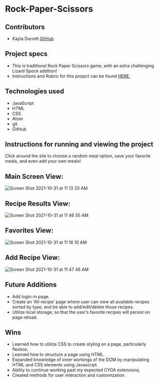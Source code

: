 # Rock-Paper-Scissors

## Contributors 

  - Kayla Durrett [GitHub](https://github.com/krdurrett)
  
## Project specs

  - This is traditional Rock Paper Scissors game, with an extra challenging Lizard Spock addition! 
  - Instructions and Rubric for this project can be found [HERE.](https://frontend.turing.edu/projects/module-1/rock-paper-scissors-solo.html)

## Technologies used

  - JavaScript 
  - HTML
  - CSS
  - Atom
  - git
  - GitHub

## Instructions for running and viewing the project

  
  Click around the site to choose a random meal option, save your favorite meals, and even add your own meals!
  
  
## Main Screen View:

![Screen Shot 2021-10-31 at 11 13 33 AM](https://user-images.githubusercontent.com/88299275/139595700-8ee00572-43d5-4fe0-8aee-a83abf5d9e40.png)

## Recipe Results View:

![Screen Shot 2021-10-31 at 11 46 55 AM](https://user-images.githubusercontent.com/88299275/139595730-37a62f26-7f50-4bba-b890-4aba17e1e59f.png)

## Favorites View:

![Screen Shot 2021-10-31 at 11 16 10 AM](https://user-images.githubusercontent.com/88299275/139595746-b456ea1e-c06d-4ede-a087-512581b0a786.png)

## Add Recipe View:

![Screen Shot 2021-10-31 at 11 47 46 AM](https://user-images.githubusercontent.com/88299275/139595758-58302e49-ebe8-4247-ba2c-e069415b3284.png)

## Future Additions

 - Add login-in page.
 - Create an 'All-recipe' page where user can view all available recipes sorted by type, and be able to add/edit/delete those recipes.
 - Utilize local storage, so that the user’s favorite recipes will persist on page reload.

## Wins 

- Learned how to utilize CSS to create styling on a page, particularly flexbox.
- Learned how to structure a page using HTML.
- Expanded knowledge of inner workings of the DOM by manipulating HTML and CSS elements using Javascript.
- Ability to continue working past my expected CYOA extensions. 
- Created methods for user interaction and customization.
